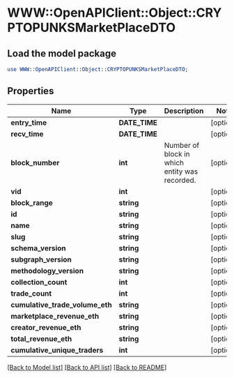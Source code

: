 # WWW::OpenAPIClient::Object::CRYPTOPUNKSMarketPlaceDTO

## Load the model package
```perl
use WWW::OpenAPIClient::Object::CRYPTOPUNKSMarketPlaceDTO;
```

## Properties
Name | Type | Description | Notes
------------ | ------------- | ------------- | -------------
**entry_time** | **DATE_TIME** |  | [optional] 
**recv_time** | **DATE_TIME** |  | [optional] 
**block_number** | **int** | Number of block in which entity was recorded. | [optional] 
**vid** | **int** |  | [optional] 
**block_range** | **string** |  | [optional] 
**id** | **string** |  | [optional] 
**name** | **string** |  | [optional] 
**slug** | **string** |  | [optional] 
**schema_version** | **string** |  | [optional] 
**subgraph_version** | **string** |  | [optional] 
**methodology_version** | **string** |  | [optional] 
**collection_count** | **int** |  | [optional] 
**trade_count** | **int** |  | [optional] 
**cumulative_trade_volume_eth** | **string** |  | [optional] 
**marketplace_revenue_eth** | **string** |  | [optional] 
**creator_revenue_eth** | **string** |  | [optional] 
**total_revenue_eth** | **string** |  | [optional] 
**cumulative_unique_traders** | **int** |  | [optional] 

[[Back to Model list]](../README.md#documentation-for-models) [[Back to API list]](../README.md#documentation-for-api-endpoints) [[Back to README]](../README.md)


